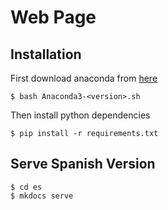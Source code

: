 # Web Page

## Installation

First download anaconda from [here](https://www.anaconda.com/download/)

```
$ bash Anaconda3-<version>.sh
```

Then install python dependencies

```
$ pip install -r requirements.txt
```

## Serve Spanish Version

```
$ cd es
$ mkdocs serve
```